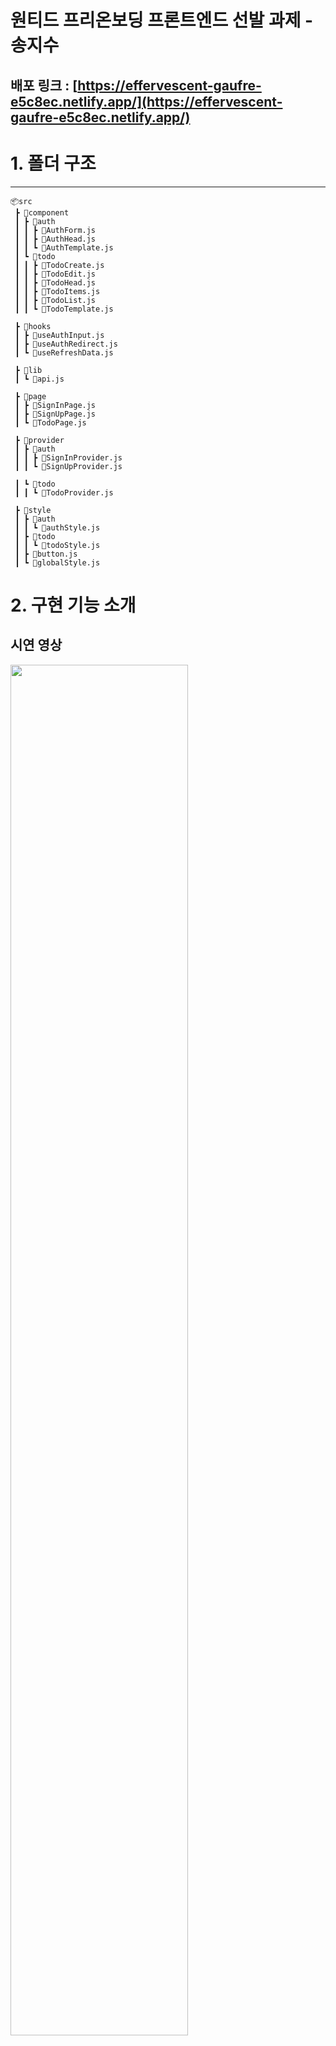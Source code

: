 # 

# **원티드 프리온보딩 프론트엔드 선발 과제 - 송지수**

## 배포 링크 : [https://effervescent-gaufre-e5c8ec.netlify.app/](https://effervescent-gaufre-e5c8ec.netlify.app/)

# 1. 폴더 구조

---

```
📦src
 ┣ 📂component
 ┃ ┣ 📂auth
 ┃ ┃ ┣ 📜AuthForm.js
 ┃ ┃ ┣ 📜AuthHead.js
 ┃ ┃ ┗ 📜AuthTemplate.js
 ┃ ┗ 📂todo
 ┃ ┃ ┣ 📜TodoCreate.js
 ┃ ┃ ┣ 📜TodoEdit.js
 ┃ ┃ ┣ 📜TodoHead.js
 ┃ ┃ ┣ 📜TodoItems.js
 ┃ ┃ ┣ 📜TodoList.js
 ┃ ┃ ┗ 📜TodoTemplate.js

 ┣ 📂hooks
 ┃ ┣ 📜useAuthInput.js
 ┃ ┣ 📜useAuthRedirect.js
 ┃ ┗ 📜useRefreshData.js

 ┣ 📂lib
 ┃ ┗ 📜api.js

 ┣ 📂page
 ┃ ┣ 📜SignInPage.js
 ┃ ┣ 📜SignUpPage.js
 ┃ ┗ 📜TodoPage.js

 ┣ 📂provider
 ┃ ┣ 📂auth
 ┃ ┃ ┣ 📜SignInProvider.js
 ┃ ┃ ┗ 📜SignUpProvider.js

 ┃ ┗ 📂todo
 ┃ ┃ ┗ 📜TodoProvider.js

 ┣ 📂style
 ┃ ┣ 📂auth
 ┃ ┃ ┗ 📜authStyle.js
 ┃ ┣ 📂todo
 ┃ ┃ ┗ 📜todoStyle.js
 ┃ ┣ 📜button.js
 ┃ ┗ 📜globalStyle.js
```

# 2. 구현 기능 소개

## 시연 영상

<img width="75%" src="https://user-images.githubusercontent.com/70136320/233056154-042a7c68-ed68-49af-a9a5-6901b5ff8e05.gif"/>

---

## 로그인 / 회원가입

### ☑️ **Assignment 1 :이메일과 비밀번호의 유효성 검사**

- e-mail : @포함
- pw : 8자 이상 입력
<img width="75%" src="https://user-images.githubusercontent.com/70136320/233055494-b3ce4927-7ec1-46fb-9faf-72afba89a938.gif"/>

### ☑️ **Assignment 2: 회원가입 진행 후 /signin 경로 이동**

### ☑️ **Assignment 3: 로그인 완료 후 /todo 경로 이동**

- 응답받은 JWT를 로컬 스토리지에 저장함

### ☑️ **Assignment 4: 로그인 여부에 따른 리다이렉트 처리**

- 로컬스토리지에 토큰 O & `/signin`  또는 `/signup` 페이지에 접속 >>> `/todo` 경로로 리다이렉트
- 로컬스토리지에 토큰 X & `/todo`페이지에 접속 >>> `/signin` 경로로 리다이렉트로 리다이렉트 하도록 구현함
<img width="75%" src="https://user-images.githubusercontent.com/70136320/233054974-01f91bb9-f1fc-428b-b338-324e52aa1854.gif"/>

## TODO LIST

### ☑️ **Assignment 5: 투두 리스트 목록과 완료 여부 생성**

- 완료 여부: `<input type="checkbox" />` 로 구현
- 투두 리스트: `li` tag로 wrapping함

### ☑️ **Assignment 6: 새로운 TODO를 입력할 수 있는 input과 추가 button**

- 추가 button을 클릭하면 입력 input의 내용이 새로운 TODO로 추가
- TODO를 추가 한 뒤 새로고침을 해도 추가한 TODO가 목록에 그대로 유지하도록 구현


### ☑️ **Assignment 7: 완료 여부를 수정할 수 있는 체크박스**
<img width="75%" src="https://user-images.githubusercontent.com/70136320/233053636-58a66fb6-3e10-4e6f-b409-e215be8e6fd2.gif"/>

### ☑️ **Assignment 8~10: TODO 수정 , 삭제 버튼 및 기능**
<img width="75%" src="https://user-images.githubusercontent.com/70136320/233054307-d20d616d-a0f5-439e-91a3-889ed72120d1.gif"/>


# 3. 프로젝트 설치 및 실행

---

1) 프로젝트 패키지 설치

`npm install`

2) 프로젝트 실행

`npm start`

# 4. 사용 라이브러리

---

react-router-dom, React-Icons ,styled-components, Axios
